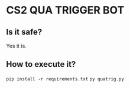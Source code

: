 # CS2 QUA TRIGGER BOT


## Is it safe?
Yes it is.

## How to execute it?
`pip install -r requirements.txt`
`py quatrig.py`

